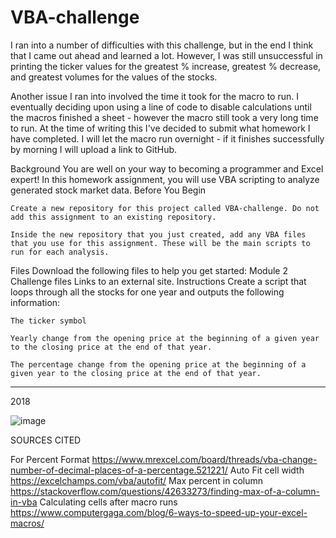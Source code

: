 # VBA-challenge


I ran into a number of difficulties with this challenge, but in the end I think that I came out ahead and learned a lot. However, I was still unsuccessful in printing the ticker values for the                   greatest % increase, greatest % decrease, and greatest volumes for the values of the stocks.

Another issue I ran into involved the time it took for the macro to run. I eventually deciding upon using a line of code to disable calculations until the macros finished a sheet - however the macro still took a very long time to run. At the time of writing this I've decided to submit what homework I have completed. I will let the macro run overnight - if it finishes successfully by morning I will upload a link to GitHub.


Background
You are well on your way to becoming a programmer and Excel expert! In this homework assignment, you will use VBA scripting to analyze generated stock market data.
Before You Begin

    Create a new repository for this project called VBA-challenge. Do not add this assignment to an existing repository.

    Inside the new repository that you just created, add any VBA files that you use for this assignment. These will be the main scripts to run for each analysis.

Files
Download the following files to help you get started:
Module 2 Challenge files
Links to an external site.
Instructions
Create a script that loops through all the stocks for one year and outputs the following information:

    The ticker symbol

    Yearly change from the opening price at the beginning of a given year to the closing price at the end of that year.

    The percentage change from the opening price at the beginning of a given year to the closing price at the end of that year.

***********************************
2018

![image](https://github.com/mtkrebs87/VBA-challenge/assets/144370108/4d96e911-e0c4-4aa1-9da9-006581aeece7)


SOURCES CITED

For Percent Format
https://www.mrexcel.com/board/threads/vba-change-number-of-decimal-places-of-a-percentage.521221/
Auto Fit cell width
https://excelchamps.com/vba/autofit/
Max percent in column
https://stackoverflow.com/questions/42633273/finding-max-of-a-column-in-vba
Calculating cells after macro runs
https://www.computergaga.com/blog/6-ways-to-speed-up-your-excel-macros/
